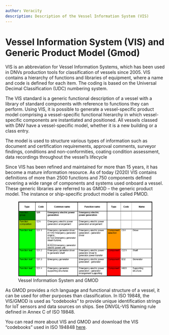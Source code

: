 ```yaml
---
author: Veracity
description: Description of the Vessel Information System (VIS)
---
```


# Vessel Information System (VIS) and Generic Product Model (Gmod)

VIS is an abbreviation for Vessel Information Systems, which has been used in DNVs production tools for classification of vessels since 2005. VIS contains a hierarchy of functions and libraries of equipment, where a name and code is defined for each item. The coding is based on the Universal Decimal Classification (UDC) numbering system.

The VIS standard is a generic functional description of a vessel with a library of standard components with reference to functions they can perform. Using VIS, it is possible to generate a vessel-specific product model comprising a vessel-specific functional hierarchy in which vessel-specific components are instantiated and positioned. All vessels classed with DNV have a vessel-specific model, whether it is a new building or a class entry.

The model is used to structure various types of information such as document and certification requirements, approval comments, surveyor findings, conditions and non-conformities, coating condition assessment, data recordings throughout the vessel’s lifecycle

Since VIS has been refined and maintained for more than 15 years, it has become a mature information resource. As of today (2020) VIS contains definitions of more than 2500 functions and 750 components defined covering a wide range of components and systems used onboard a vessel. These generic libraries are referred to as GMOD – the generic product model. The instance or ship-specific product model is called PMOD.

<figure>
	<img src="assets/vis-gmod.png"/>
	<figcaption>Vessel Information System and GMOD </figcaption>
</figure>

As GMOD provides a rich language and functional structure of a vessel, it can be used for other purposes than classification. In ISO 19848, the VIS/GMOD is used as “codebooks” to provide unique identification strings for IoT sensors and data sources on ships. See DNVGL-VIS Naming rule defined in Annex C of ISO 19848.  

You can read more about VIS and GMOD and download the VIS “codebooks” used in ISO 194848 [here](http://data.dnvgl.com/dnvgl-vis/).
